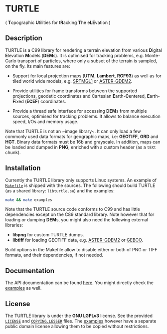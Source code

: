 # TURTLE
( **T**opographic **U**tilities for t**R**acking **T**he e**LE**vation )

## Description

TURTLE is a C99 library for rendering a terrain elevation from various
**D**igital **E**levation **M**odels (**DEM**s). It is optimised for tracking
problems, e.g. Monte-Carlo transport of particles, where only a subset of the
terrain is sampled, on the fly. Its main features are:

* Support for local projection maps (**UTM**, **Lambert**, **RGF93**) as well
as for tiled world wide models, e.g. [SRTMGL1](https://lpdaac.usgs.gov/node/527)
or [ASTER-GDEM2](https://asterweb.jpl.nasa.gov/gdem.asp).

* Provide utilities for frame transforms between the supported projections,
geodetic coordinates and Cartesian **E**arth-**C**entered, **E**arth-**F**ixed
(**ECEF**) coordinates.

* Provide a thread safe interface for accessing **DEM**s from multiple sources,
optimised for tracking problems. It allows to balance execution speed, I/Os and
memory usage.

Note that TURTLE is not an ~image library~. It can only load a few commonly
used data formats for geographic maps, i.e: **GEOTIFF**, **GRD** and **HGT**.
Binary data formats must be 16b and grayscale. In addition, maps can be loaded
and dumped in **PNG**, enriched with a custom header (as a `tEXt` chunk).

## Installation

Currently the TURTLE library only supports Linux systems. An example of
[`Makefile`](Makefile) is shipped with the sources. The following should
build TURTLE (as a shared library: `libturtle.so`) and the examples:
```bash
make && make examples
```

Note that the TURTLE source code conforms to C99 and has little dependencies
except on the C89 standard library. Note however that for loading or dumping
**DEM**s, you might also need the following external libraries:

* **libpng** for custom TURTLE dumps.
* **libtiff** for loading GEOTIFF data, e.g.
  [ASTER-GDEM2](https://asterweb.jpl.nasa.gov/gdem.asp) or
  [GEBCO](http://www.gebco.net/).

Build options in the Makefile allow to disable either or both of PNG or TIFF
formats, and their dependencies, if not needed.

## Documentation

The API documentation can be found [here](http://niess.github.io/turtle-docs).
You might directly check the [examples](examples) as well.

## License

The TURTLE library is  under the **GNU LGPLv3** license. See the provided
[`LICENSE`](LICENSE) and [`COPYING.LESSER`](COPYING.LESSER) files. The
[examples](examples) however have a separate public domain license allowing
them to be copied without restrictions.
